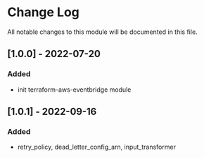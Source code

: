 # Change Log

All notable changes to this module will be documented in this file.

## [1.0.0] - 2022-07-20

### Added

- init terraform-aws-eventbridge module


## [1.0.1] - 2022-09-16

### Added

- retry_policy, dead_letter_config_arn, input_transformer
